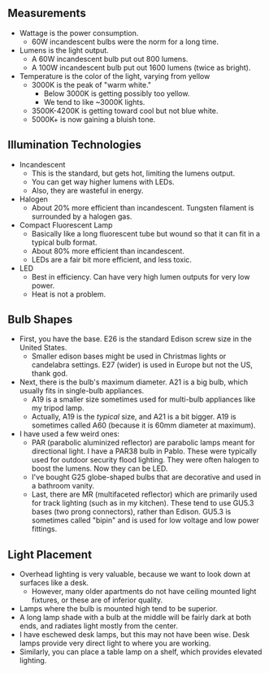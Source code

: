 ## Measurements

- Wattage is the power consumption.
  - 60W incandescent bulbs were the norm for a long time.
- Lumens is the light output.
  - A 60W incandescent bulb put out 800 lumens.
  - A 100W incandescent bulb put out 1600 lumens (twice as bright).
- Temperature is the color of the light, varying from yellow
  - 3000K is the peak of "warm white."
    - Below 3000K is getting possibly too yellow.
    - We tend to like ~3000K lights.
  - 3500K-4200K is getting toward cool but not blue white.
  - 5000K+ is now gaining a bluish tone.

## Illumination Technologies

- Incandescent
  - This is the standard, but gets hot, limiting the lumens output.
  - You can get way higher lumens with LEDs.
  - Also, they are wasteful in energy.
- Halogen
  - About 20% more efficient than incandescent. Tungsten filament is
    surrounded by a halogen gas.
- Compact Fluorescent Lamp
  - Basically like a long fluorescent tube but wound so that it can fit
    in a typical bulb format.
  - About 80% more efficient than incandescent.
  - LEDs are a fair bit more efficient, and less toxic.
- LED
  - Best in efficiency. Can have very high lumen outputs for very low
    power.
  - Heat is not a problem.

## Bulb Shapes

- First, you have the base. E26 is the standard Edison screw size in the
  United States.
  - Smaller edison bases might be used in Christmas lights or candelabra
    settings. E27 (wider) is used in Europe but not the US, thank god.
- Next, there is the bulb's maximum diameter. A21 is a big bulb, which
  usually fits in single-bulb appliances.
  - A19 is a smaller size sometimes used for multi-bulb appliances like
    my tripod lamp.
  - Actually, A19 is the _typical_ size, and A21 is a bit bigger. A19 is
    sometimes called A60 (because it is 60mm diameter at maximum).
- I have used a few weird ones:
  - PAR (parabolic aluminized reflector) are parabolic lamps meant for
    directional light. I have a PAR38 bulb in Pablo. These were
    typically used for outdoor security flood lighting. They were often
    halogen to boost the lumens. Now they can be LED.
  - I've bought G25 globe-shaped bulbs that are decorative and used in a
    bathroom vanity.
  - Last, there are MR (multifaceted reflector) which are primarily used
    for track lighting (such as in my kitchen). These tend to use GU5.3
    bases (two prong connectors), rather than Edison. GU5.3 is sometimes
    called "bipin" and is used for low voltage and low power fittings.

## Light Placement

- Overhead lighting is very valuable, because we want to look down at
  surfaces like a desk.
  - However, many older apartments do not have ceiling mounted light
    fixtures, or these are of inferior quality.
- Lamps where the bulb is mounted high tend to be superior.
- A long lamp shade with a bulb at the middle will be fairly dark at
  both ends, and radiates light mostly from the center.
- I have eschewed desk lamps, but this may not have been wise. Desk
  lamps provide very direct light to where you are working.
- Similarly, you can place a table lamp on a shelf, which provides
  elevated lighting.

